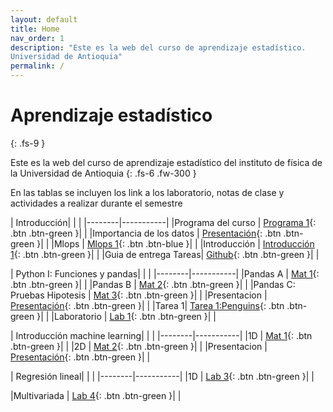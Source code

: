 ```yaml
---
layout: default
title: Home
nav_order: 1
description: "Este es la web del curso de aprendizaje estadístico.
Universidad de Antioquia"
permalink: /
---
```


# Aprendizaje estadístico 
{: .fs-9 }

Este es la web del curso de aprendizaje estadístico del instituto de física de la Universidad de Antioquia
{: .fs-6 .fw-300 }

<!-- [Get started now](#getting-started){: .btn .btn-primary .fs-5 .mb-4 .mb-md-0 .mr-2 } -->
<!-- [Libro guia](https://restrepo.github.io/ComputationalMethods/){: .btn .fs-5 .mb-4 .mb-md-0 } -->


En las tablas se incluyen los link a los laboratorio, notas de clase y actividades a realizar durante el semestre





| Introducción|  | |
|--------|-----------|
|Programa del curso | [Programa 1](https://github.com/CienciaDatosUdea/002_EstudiantesAprendizajeEstadistico/blob/main/semestre2025-1/Programa/ProgramaAE.pdf){: .btn .btn-green }| |
|Importancia de los datos | [Presentación](https://docs.google.com/presentation/d/1SrqIeip_4TOwvEmoUX60Wo6pSO3ZwyeO/edit?usp=share_link&ouid=113907049151858803895&rtpof=true&sd=true){: .btn .btn-green }| |
|Mlops | [Mlops 1](https://github.com/CienciaDatosUdea/002_EstudiantesAprendizajeEstadistico/blob/main/semestre2025-1/Sesiones/imagenes/Sesion_03_pandas.gif?raw=true){: .btn .btn-blue }| |
|Introducción | [Introducción 1](https://colab.research.google.com/github/CienciaDatosUdea/002_EstudiantesAprendizajeEstadistico/blob/main/semestre2025-1/Sesiones/Sesion_00_introduccion_v1.ipynb){: .btn .btn-green }| |
|Guia de entrega Tareas| [Github](https://docs.google.com/presentation/d/1-S9rPT4xcAzL3UvNJJh1y8t30k93kXqT/edit?usp=sharing&ouid=113907049151858803895&rtpof=true&sd=true){: .btn .btn-green }| |

| Python I: Funciones y pandas|  | |
|--------|-----------|
|Pandas A | [Mat 1](https://colab.research.google.com/github/CienciaDatosUdea/002_EstudiantesAprendizajeEstadistico/blob/main/semestre2025-1/Sesiones/Sesion_01a_python_pandas_v1.ipynb){: .btn .btn-green }| |
|Pandas B | [Mat 2](https://colab.research.google.com/github/CienciaDatosUdea/002_EstudiantesAprendizajeEstadistico/blob/main/semestre2025-1/Sesiones/Sesion_01b_pandas_V2.ipynb){: .btn .btn-green }| |
|Pandas C: Pruebas Hipotesis | [Mat 3](https://colab.research.google.com/github/CienciaDatosUdea/002_EstudiantesAprendizajeEstadistico/blob/main/semestre2025-1/Sesiones/Sesion_01c_PruebasH_V2.ipynb){: .btn .btn-green }| |
|Presentacion | [Presentación](https://docs.google.com/presentation/d/138enisfLjph5p-O-VZ36k4xZzjl4OpiRDipZIPDBbrw/edit?usp=sharing){: .btn .btn-green }| |
|Tarea 1| [Tarea 1:Penguins](https://colab.research.google.com/github/CienciaDatosUdea/002_EstudiantesAprendizajeEstadistico/blob/main/semestre2025-1/Laboratorios/Tarea_00_penguins.ipynb){: .btn .btn-green }| |
|Laboratorio | [Lab 1](https://colab.research.google.com/github/CienciaDatosUdea/002_EstudiantesAprendizajeEstadistico/blob/main/semestre2025-1/Laboratorios/Laboratorio_01_pandas_v1.ipynb){: .btn .btn-green }| |


| Introducción machine learning|  | |
|--------|-----------|
|1D   | [Mat 1](https://colab.research.google.com/github/CienciaDatosUdea/002_EstudiantesAprendizajeEstadistico/blob/main/semestre2025-1/Sesiones/Sesion_02_intuicion_estadistica_v1.ipynb){: .btn .btn-green }| |
|2D   | [Mat 2](https://colab.research.google.com/github/CienciaDatosUdea/002_EstudiantesAprendizajeEstadistico/blob/main/semestre2025-1/Sesiones/Sesion_03_intuicion_estadistica_II_v1.ipynb){: .btn .btn-green }| |
|Presentacion | [Presentación](https://docs.google.com/presentation/d/1IgcKInOO0walhXs8j4ir5o8fYqvxpKzsYbHe6Tfz1UI/edit?usp=sharing){: .btn .btn-green }| |

| Regresión lineal|  | |
|--------|-----------|
|1D   | [Lab 3](https://colab.research.google.com/github/CienciaDatosUdea/002_EstudiantesAprendizajeEstadistico/blob/main/semestre2025-1/Laboratorios/Laboratorio_03_reg_lin_grad_descV1.ipynb){: .btn .btn-green }| |

|Multivariada   | [Lab 4](https://colab.research.google.com/github/CienciaDatosUdea/002_EstudiantesAprendizajeEstadistico/blob/main/semestre2025-1/Laboratorios/Laboratorio_04_reg_multivariada.ipynb){: .btn .btn-green }| |


<!-- 
| Python I: Funciones y pandas|  | |
|--------|-----------|
|Pandas A | [Mat 1](https://colab.research.google.com/github/CienciaDatosUdea/002_EstudiantesAprendizajeEstadistico/blob/main/semestre2024-2/Sesiones/Sesion_01a_python_pandas_v1.ipynb){: .btn .btn-green }| |
|Pandas B | [Mat 1](https://colab.research.google.com/github/CienciaDatosUdea/002_EstudiantesAprendizajeEstadistico/blob/main/semestre2024-2/Sesiones/Sesion_01b_pandas_V1.ipynb){: .btn .btn-green }| |
|Laboratorio | [Lab 1](https://colab.research.google.com/github/CienciaDatosUdea/002_EstudiantesAprendizajeEstadistico/blob/main/semestre2024-2/Laboratorios/Laboratorio_01_pandas.ipynb){: .btn .btn-green }| | -->







<!-- 
|Reduccion de dimensionalidad|  | |
|Permutation test and PCA: Notebook| [Mat](https://colab.research.google.com/github/CienciaDatosUdea/002_EstudiantesAprendizajeEstadistico/blob/main/semestre2024-2/Sesiones/Sesion_16_Reduccion_Dimensionalidad_PCA_Perm_IV.ipynb){: .btn .btn-green }| |

|Proyectos| ||
|Presentacion| [Pres](https://docs.google.com/presentation/d/10R3MIPD52fmRY-hgD3DsIlBHRLmM3QAuA-3_vRqrlsg/edit?usp=drive_link){: .btn .btn-green }| |
|Lista| [Lista](https://docs.google.com/spreadsheets/d/1Cjjin1-xvdsMyQUCmoZAnXW8vg_5oJNogGCOrP_zDQ4/edit?usp=sharing){: .btn .btn-green }| |

|Decision tree|  | |
|Decision tree: Presentacion| [Mat](https://docs.google.com/presentation/d/1uVz0-uUYrvXL-FaJeMEwERZlbNW853QL/edit?usp=sharing&ouid=113907049151858803895&rtpof=true&sd=true){: .btn .btn-green }| |
|Decision tree: Notebook| [Mat](https://colab.research.google.com/github/CienciaDatosUdea/002_EstudiantesAprendizajeEstadistico/blob/main/semestre2024-2/Sesiones/Sesion_12_Desicion_Tree_V1.ipynb){: .btn .btn-green }| |
|Bootstraping| [Mat](https://colab.research.google.com/github/CienciaDatosUdea/002_EstudiantesAprendizajeEstadistico/blob/main/semestre2024-2/Sesiones/Sesion_13_Bootstraping_v1.ipynb){: .btn .btn-green }| |
|Random Forest| [Mat](https://colab.research.google.com/github/CienciaDatosUdea/002_EstudiantesAprendizajeEstadistico/blob/main/semestre2024-2/Sesiones/Sesion_14_RandomForest_v1.ipynb){: .btn .btn-green }| |

| Support Vector Machine |  | |
|--------|-----------|
|Laboratorio  y teoria| [Lab 11](https://colab.research.google.com/github/CienciaDatosUdea/002_EstudiantesAprendizajeEstadistico/blob/main/semestre2024-2/Sesiones/Sesion_11_SVM_v2.ipynb){: .btn .btn-green }| |


|Especificida y Sensibilidad |  | |
|--------|-----------|
|Teoría| [Mat 11](https://colab.research.google.com/github/CienciaDatosUdea/002_EstudiantesAprendizajeEstadistico/blob/main/semestre2024-2/Sesiones/Sesion_10_EspecificidadSensibilidadROC_v1.ipynb){: .btn .btn-green }| |



| Red neuronal|  | |
|--------|-----------|
|Parte Sol Lab  | [Lab 6](https://colab.research.google.com/github/CienciaDatosUdea/002_EstudiantesAprendizajeEstadistico/blob/main/semestre2024-2/Laboratorios/Laboratorio_07_nn_zeroV1_sol.ipynb){: .btn .btn-green }| |
|Laboratorio  | [Lab 6](https://colab.research.google.com/github/CienciaDatosUdea/002_EstudiantesAprendizajeEstadistico/blob/main/semestre2024-2/Laboratorios/Laboratorio_07_nn_zeroV1.ipynb){: .btn .btn-green }| |
|Teoria  | [Mat](https://colab.research.google.com/github/CienciaDatosUdea/002_EstudiantesAprendizajeEstadistico/blob/main/semestre2024-2/Sesiones/Sesion_09_neuronal_networkV1.ipynb){: .btn .btn-green }| |
|Laboratorio Keras  | [Lab 7](https://colab.research.google.com/github/CienciaDatosUdea/002_EstudiantesAprendizajeEstadistico/blob/main/semestre2024-2/Laboratorios/Laboratorio_08_nn_keras__V1.ipynb){: .btn .btn-green }| |


| Regresión multivariada|  | |
|--------|-----------|
|Laboratorio  | [Lab 4](https://colab.research.google.com/github/CienciaDatosUdea/002_EstudiantesAprendizajeEstadistico/blob/main/semestre2024-2/Laboratorios/Laboratorio_04_reg_multivariada.ipynb){: .btn .btn-green }| |
| N-D  | [Mat 3](https://colab.research.google.com/github/CienciaDatosUdea/002_EstudiantesAprendizajeEstadistico/blob/main/semestre2024-2/Sesiones/Sesion_05_regresion_multivariadaV3.ipynb){: .btn .btn-green }| |
| Notas CS229 | [Mat 4](https://github.com/CienciaDatosUdea/002_EstudiantesAprendizajeEstadistico/blob/main/semestre2024-2/Referencias/cs229-notes1.pdf){: .btn .btn-green }| |
| Notas clase | [Mat 5](https://github.com/CienciaDatosUdea/002_EstudiantesAprendizajeEstadistico/blob/main/semestre2024-2/Referencias/Sesion_06_ecuacion_normal_maxima_verosimilitud.pdf){: .btn .btn-green }| |
| Punto de vista probabilista | [Mat 6](https://colab.research.google.com/github/CienciaDatosUdea/002_EstudiantesAprendizajeEstadistico/blob/main/semestre2024-2/Sesiones/Sesion_06_regresion_multivariada_normal_equation_v1.ipynb){: .btn .btn-green }| |
|Problema General    | [Lab 5](https://colab.research.google.com/github/CienciaDatosUdea/002_EstudiantesAprendizajeEstadistico/blob/main/semestre2024-2/Laboratorios/Laboratorio_05_ABC_Modelo_v1.ipynb){: .btn .btn-green }| |


| Regresión lineal|  | |
|--------|-----------|
|1D   | [Lab 3](https://colab.research.google.com/github/CienciaDatosUdea/002_EstudiantesAprendizajeEstadistico/blob/main/semestre2024-2/Laboratorios/Laboratorio_03_reg_lin_grad_descV1.ipynb){: .btn .btn-green }| |


| Introducción machine learning|  | |
|--------|-----------|
|1D   | [Mat 1](https://colab.research.google.com/github/CienciaDatosUdea/002_EstudiantesAprendizajeEstadistico/blob/main/semestre2024-2/Sesiones/Sesion_02_intuicion_estadistica_v1.ipynb){: .btn .btn-green }| |
|2D   | [Mat 2](https://colab.research.google.com/github/CienciaDatosUdea/002_EstudiantesAprendizajeEstadistico/blob/main/semestre2024-2/Sesiones/Sesion_03_intuicion_estadistica_II_v1.ipynb){: .btn .btn-green }| |
|Laboratorio | [Lab 2](https://colab.research.google.com/github/CienciaDatosUdea/002_EstudiantesAprendizajeEstadistico/blob/main/semestre2024-2/Laboratorios/Laboratorio_02_v1.ipynb){: .btn .btn-green }| | -->



<!-- 
========================================================================================

========================================================================================

========================================================================================

========================================================================================
|Laboratorio | [Lab 1](){: .btn .btn-green }| |
|Pandas B | [Mat 2](){: .btn .btn-blue }| |

| Introducción machine learning|  | |
|--------|-----------|
|1D   | [Mat 1](https://colab.research.google.com/github/hernansalinas/Curso_aprendizaje_estadistico/blob/main/Sesiones/Sesion_02_intuicion_estadistica.ipynb){: .btn .btn-green }| |
|2D | [Mat 2](https://colab.research.google.com/github/hernansalinas/Curso_aprendizaje_estadistico/blob/main/Sesiones/Sesion_03_intuicion_estadistica_II.ipynb){: .btn .btn-blue }| |



| Regresión lineal, multivariada |  | |
|--------|-----------|
|1D   | [Lab 2](https://colab.research.google.com/github/hernansalinas/Curso_aprendizaje_estadistico/blob/main/Assesment/Laboratorio_03_reg_lin_grad_desc.ipynb){: .btn .btn-green }| |
|2D   | [Mat 1](https://colab.research.google.com/github/hernansalinas/Curso_aprendizaje_estadistico/blob/main/Sesiones/Sesion_05_regresion_multivariadaV2.ipynb){: .btn .btn-green }| |
|Ecuación Normal    | [Lab 3](https://colab.research.google.com/github/hernansalinas/Curso_aprendizaje_estadistico/blob/main/Assesment/Laboratorio_05_NormalEquations.ipynb){: .btn .btn-green }| |
|Problema General    | [Lab 4](https://colab.research.google.com/github/hernansalinas/Curso_aprendizaje_estadistico/blob/main/Assesment/Laboratorio_05_ABC_Modelo.ipynb){: .btn .btn-green }| |



| Regresión logistica |  | |
|--------|-----------|
|Laboratorio  y teoria| [Lab 2](https://colab.research.google.com/github/hernansalinas/Curso_aprendizaje_estadistico/blob/main/Assesment/Laboratorio_06_RegresionLogistica.ipynb){: .btn .btn-green }| |

| Red neuronal |  | |
|--------|-----------|
|Teoria  | [teoria 2](https://colab.research.google.com/github/hernansalinas/Curso_aprendizaje_estadistico/blob/main/Sesiones/Sesion_09_neuronal_network.ipynb){: .btn .btn-green }| |
|Laboratorio   | [Lab ](https://colab.research.google.com/github/hernansalinas/Curso_aprendizaje_estadistico/blob/main/Assesment/Laboratorio_07_nn_zeroV1.ipynb){: .btn .btn-green }| |
|Laboratorio   | [Mat ](https://github.com/hernansalinas/Curso_aprendizaje_estadistico/blob/main/presentaciones/Generalidades/Presentation2.pptx){: .btn .btn-green }| |
|Laboratorio   | [Lab ](https://colab.research.google.com/github/hernansalinas/Curso_aprendizaje_estadistico/blob/main/Assesment/Laboratorio_08_nn_keras__V0.ipynb){: .btn .btn-green }| |



| Red neuronal convolucional |  | |
|--------|-----------|
|Laboratorio   | [Mat ](https://colab.research.google.com/github/hernansalinas/Curso_aprendizaje_estadistico/blob/main/Sesiones/Sesion_17_convolution_nn.ipynb){: .btn .btn-green }| |
|material   | [Mat ](https://github.com/hernansalinas/Curso_aprendizaje_estadistico/blob/main/presentaciones/Sesion_17_convolutionalNetwork.pptx){: .btn .btn-green }| |
|Laboratorio   | [Lab ](https://colab.research.google.com/github/hernansalinas/Curso_aprendizaje_estadistico/blob/main/Assesment/Laboratorio_redes_neuronales_convolucionales.ipynb){: .btn .btn-green }| |


| API |  | |
|--------|-----------|
|Laboratorio   | [Lab ](https://github.com/hernansalinas/Curso_aprendizaje_estadistico/blob/main/Assesment/Laboratorio_13_Despliegue_de_Api.ipynb){: .btn .btn-green }| |
|Material   | [API ](https://github.com/hernansalinas/Curso_aprendizaje_estadistico/tree/main/API){: .btn .btn-green }| |


| Lab Final |  | |
|Laboratorio   | [Laboratorio ](https://colab.research.google.com/github/hernansalinas/Curso_aprendizaje_estadistico/blob/main/Assesment/LaboratorioFinal.ipynb){: .btn .btn-green }| |
 -->
